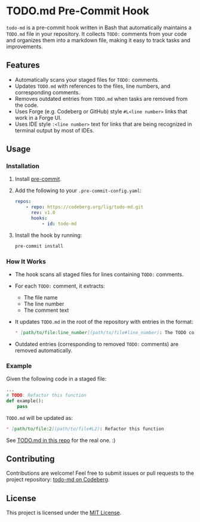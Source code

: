 # TODO.md Pre-Commit Hook

`todo-md` is a pre-commit hook written in Bash that automatically maintains a `TODO.md` file in your repository. It collects `TODO:` comments from your code and organizes them into a markdown file, making it easy to track tasks and improvements.

## Features

- Automatically scans your staged files for `TODO:` comments.
- Updates `TODO.md` with references to the files, line numbers, and corresponding comments.
- Removes outdated entries from `TODO.md` when tasks are removed from the code.
- Uses Forge (e.g. Codeberg or GitHub) style `#L<line number>` links that work in a Forge UI.
- Uses IDE style `:<line number>` text for links that are being recognized in terminal output by most of IDEs.

## Usage

### Installation

1. Install [pre-commit](https://pre-commit.com/).

2. Add the following to your `.pre-commit-config.yaml`:

    ```yaml
    repos:
        - repo: https://codeberg.org/lig/todo-md.git
          rev: v1.0
          hooks:
              - id: todo-md
    ```

3. Install the hook by running:

    ```bash
    pre-commit install
    ```

### How It Works

- The hook scans all staged files for lines containing `TODO:` comments.
- For each `TODO:` comment, it extracts:
  - The file name
  - The line number
  - The comment text
- It updates `TODO.md` in the root of the repository with entries in the format:

    ```markdown
    * [path/to/file:line_number](path/to/file#line_number): The TODO comment text
    ```

- Outdated entries (corresponding to removed `TODO:` comments) are removed automatically.

### Example

Given the following code in a staged file:

```python
...
# TODO: Refactor this function
def example():
    pass
```

`TODO.md` will be updated as:

```markdown
* [path/to/file:2](path/to/file#L2): Refactor this function
```

See [TODO.md in this repo](TODO.md) for the real one. :)

## Contributing

Contributions are welcome! Feel free to submit issues or pull requests to the project repository: [todo-md on Codeberg](https://codeberg.org/lig/todo-md).

## License

This project is licensed under the [MIT License](LICENSE).
